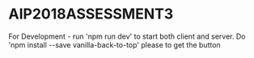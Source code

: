 # AIP2018ASSESSMENT3

For Development  - run 'npm run dev' to start both client and server.
Do 'npm install --save vanilla-back-to-top' please to get the button


